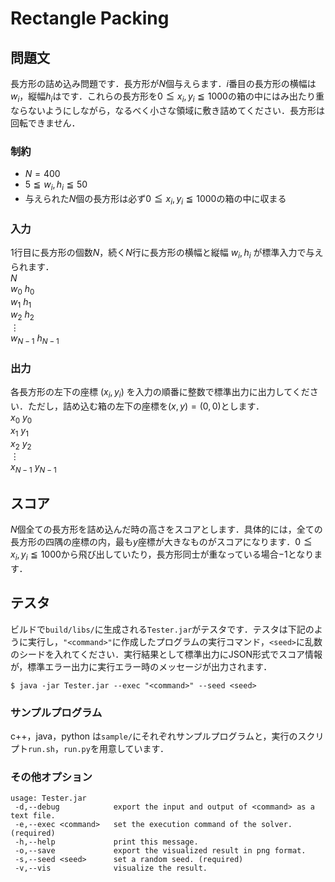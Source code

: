 # Rectangle Packing

## 問題文
長方形の詰め込み問題です．長方形が$N$個与えらます．$i$番目の長方形の横幅は$w_{i}$，縦幅$h_{i}$はです．これらの長方形を$0 \leqq x_{i},y_{i} \leqq 1000$の箱の中にはみ出たり重ならないようにしながら，なるべく小さな領域に敷き詰めてください．長方形は回転できません．

### 制約
- $N = 400$
- $5 \leqq w_{i}, h_{i} \leqq 50$
- 与えられた$N$個の長方形は必ず$0 \leqq x_{i},y_{i} \leqq 1000$の箱の中に収まる

### 入力
$1$行目に長方形の個数$N$，続く$N$行に長方形の横幅と縦幅 $w_{i}, h_{i}$ が標準入力で与えられます．  
$N$  
$w_{0} \ h_{0}$  
$w_{1} \ h_{1}$  
$w_{2} \ h_{2}$  
$\vdots$  
$w_{N-1} \ h_{N-1}$  

### 出力
各長方形の左下の座標 $(x_{i},y_{i})$ を入力の順番に整数で標準出力に出力してください．ただし，詰め込む箱の左下の座標を$(x,y)=(0,0)$とします．  
$x_{0} \ y_{0}$  
$x_{1} \ y_{1}$  
$x_{2} \ y_{2}$  
$\vdots$  
$x_{N-1} \ y_{N-1}$  

## スコア
$N$個全ての長方形を詰め込んだ時の高さをスコアとします．具体的には，全ての長方形の四隅の座標の内，最も$y$座標が大きなものがスコアになります．$0 \leqq x_{i},y_{i} \leqq 1000$から飛び出していたり，長方形同士が重なっている場合$-1$となります．

## テスタ
ビルドで`build/libs/`に生成される`Tester.jar`がテスタです．テスタは下記のように実行し，`"<command>"`に作成したプログラムの実行コマンド，`<seed>`に乱数のシードを入れてください．実行結果として標準出力にJSON形式でスコア情報が，標準エラー出力に実行エラー時のメッセージが出力されます．
```
$ java -jar Tester.jar --exec "<command>" --seed <seed>
```
### サンプルプログラム
c++，java，python は`sample/`にそれぞれサンプルプログラムと，実行のスクリプト`run.sh`，`run.py`を用意しています．

### その他オプション
```
usage: Tester.jar
 -d,--debug            export the input and output of <command> as a text file.
 -e,--exec <command>   set the execution command of the solver. (required)
 -h,--help             print this message.
 -o,--save             export the visualized result in png format.
 -s,--seed <seed>      set a random seed. (required)
 -v,--vis              visualize the result.
 ```